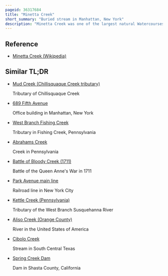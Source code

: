 ```yaml
---
pageid: 36317684
title: "Minetta Creek"
short_summary: "Buried stream in Manhattan, New York"
description: "Minetta Creek was one of the largest natural Watercourses in Manhattan, New York City, United States. Minetta Creek was fed by two Tributaries one to fifth Avenue and 21st Street and the other at sixth Avenue and 16th Street. They joined near Fifth Avenue and 11th Street then took a southwesterly course. Minetta Creek's Name is believed to have originated either from the native american Term Manette meaning Devil's Water or the dutch Word Minnetje meaning the tiny One."
---
```


## Reference

- [Minetta Creek (Wikipedia)](https://en.wikipedia.org/?curid=36317684)

## Similar TL;DR

- [Mud Creek (Chillisquaque Creek tributary)](/tldr/en/mud-creek-chillisquaque-creek-tributary)

  Tributary of Chillisquaque Creek

- [689 Fifth Avenue](/tldr/en/689-fifth-avenue)

  Office building in Manhattan, New York

- [West Branch Fishing Creek](/tldr/en/west-branch-fishing-creek)

  Tributary in Fishing Creek, Pennsylvania

- [Abrahams Creek](/tldr/en/abrahams-creek)

  Creek in Pennsylvania

- [Battle of Bloody Creek (1711)](/tldr/en/battle-of-bloody-creek-1711)

  Battle of the Queen Anne's War in 1711

- [Park Avenue main line](/tldr/en/park-avenue-main-line)

  Railroad line in New York City

- [Kettle Creek (Pennsylvania)](/tldr/en/kettle-creek-pennsylvania)

  Tributary of the West Branch Susquehanna River

- [Aliso Creek (Orange County)](/tldr/en/aliso-creek-orange-county)

  River in the United States of America

- [Cibolo Creek](/tldr/en/cibolo-creek)

  Stream in South Central Texas

- [Spring Creek Dam](/tldr/en/spring-creek-dam)

  Dam in Shasta County, California
